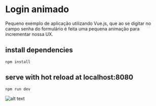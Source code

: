 # Login animado

Pequeno exemplo de aplicação utilizando Vue.js, que ao se digitar no campo senha do formulário é feita uma pequena animação para incrementar nossa UX.

## install dependencies
    npm install

## serve with hot reload at localhost:8080
    npm run dev

![alt text][logo]

[logo]: https://imgur.com/a/BMZEyye
